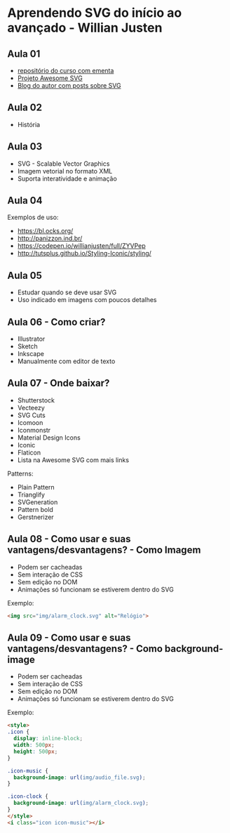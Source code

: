 # Aprendendo SVG do início ao avançado - Willian Justen

## Aula 01
- [repositório do curso com ementa](https://github.com/willianjusten/curso-de-svg)
- [Projeto Awesome SVG](https://github.com/willianjusten/awesome-svg)
- [Blog do autor com posts sobre SVG](https://willianjusten.com.br/tags/#svg)

## Aula 02
  - História

## Aula 03
  - SVG - Scalable Vector Graphics
  - Imagem vetorial no formato XML
  - Suporta interatividade e animação

## Aula 04
Exemplos de uso:
- https://bl.ocks.org/
- http://panizzon.ind.br/
- https://codepen.io/willianjusten/full/ZYVPep
- http://tutsplus.github.io/Styling-Iconic/styling/

## Aula 05
- Estudar quando se deve usar SVG
- Uso indicado em imagens com poucos detalhes

## Aula 06 - Como criar?
- Illustrator
- Sketch
- Inkscape
- Manualmente com editor de texto

## Aula 07 - Onde baixar?
- Shutterstock
- Vecteezy
- SVG Cuts
- Icomoon
- Iconmonstr
- Material Design Icons
- Iconic
- Flaticon
- Lista na Awesome SVG com mais links

Patterns:
- Plain Pattern
- Trianglify
- SVGeneration
- Pattern bold
- Gerstnerizer

## Aula 08 - Como usar e suas vantagens/desvantagens? - Como Imagem
- Podem ser cacheadas
- Sem interação de CSS
- Sem edição no DOM
- Animações só funcionam se estiverem dentro do SVG

Exemplo:
```html
<img src="img/alarm_clock.svg" alt="Relógio">
```

## Aula 09 - Como usar e suas vantagens/desvantagens? - Como background-image
- Podem ser cacheadas
- Sem interação de CSS
- Sem edição no DOM
- Animações só funcionam se estiverem dentro do SVG

Exemplo:
```html
<style>
.icon {
  display: inline-block;
  width: 500px;
  height: 500px;
}

.icon-music {
  background-image: url(img/audio_file.svg);
}

.icon-clock {
  background-image: url(img/alarm_clock.svg);
}
</style>
<i class="icon icon-music"></i>
```
